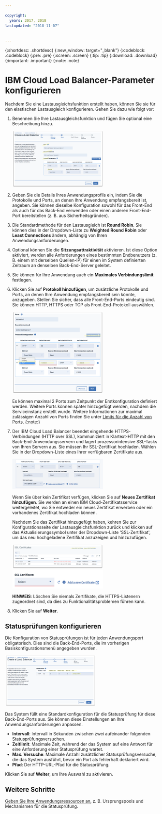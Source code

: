 ```yaml
---

copyright:
  years: 2017, 2018
lastupdated: "2018-11-07"


---
```


{:shortdesc: .shortdesc}
{:new_window: target="_blank"}
{:codeblock: .codeblock}
{:pre: .pre}
{:screen: .screen}
{:tip: .tip}
{:download: .download}
{:important: .important}
{:note: .note}

# IBM Cloud Load Balancer-Parameter konfigurieren
Nachdem Sie eine Lastausgleichsfunktion erstellt haben, können Sie sie für den elastischen Lastausgleich konfigurieren. Gehen Sie dazu wie folgt vor: 

1. Benennen Sie Ihre Lastausgleichsfunktion und fügen Sie optional eine Beschreibung hinzu. 

	<img src="images/lb-config-basic.png" alt="Zeichnung" style="width: 300px;"/>

2. Geben Sie die Details Ihres Anwendungsprofils ein, indem Sie die Protokolle und Ports, an denen Ihre Anwendung empfangsbereit ist, angeben. Sie können dieselbe Konfiguration sowohl für das Front-End als auch für das Back-End verwenden oder einen anderen Front-End-Port bereitstellen (z. B. aus Sicherheitsgründen). 

3. Die Standardmethode für den Lastausgleich ist **Round Robin**. Sie können dies in der Dropdown-Liste zu **Weighted Round Robin** oder **Least Connections** ändern, abhängig von Ihren Anwendungsanforderungen. 

4. Optional können Sie die **Sitzungsattraktivität** aktivieren. Ist diese Option aktiviert, werden alle Anforderungen eines bestimmten Endbenutzers (z. B. einem mit derselben Quellen-IP) für einen im System definierten Zeitraum an denselben Back-End-Server geleitet. 

5. Sie können für Ihre Anwendung auch ein **Maximales Verbindungslimit** festlegen. 

6. Klicken Sie auf **Protokoll hinzufügen**, um zusätzliche Protokolle und Ports, an denen Ihre Anwendung empfangsbereit sein könnte, anzugeben. Stellen Sie sicher, dass alle Front-End-Ports eindeutig sind. Sie können HTTP, HTTPS oder TCP als Front-End-Protokoll auswählen.  

	<img src="images/lb-add-protocol.png" alt="Zeichnung" style="width: 300px;"/>

	Es können maximal 2 Ports zum Zeitpunkt der Erstkonfiguration definiert werden. Weitere Ports können später hinzugefügt werden, nachdem die Serviceinstanz erstellt wurde. Weitere Informationen zur maximal zulässigen Anzahl von Ports finden Sie unter [Limits für die Anzahl von Ports](faqs.html#what-s-the-maximum-number-of-virtual-ports-i-can-define-with-my-load-balancer-service-). {:note:}

7. Der IBM Cloud Load Balancer beendet eingehende HTTPS-Verbindungen (HTTP over SSL), kommuniziert in Klartext-HTTP mit den Back-End-Anwendungsservern und lagert prozessorintensive SSL-Tasks von Ihren Servern aus. Sie müssen Ihr SSL-Zertifikat hochladen. Wählen Sie in der Dropdown-Liste eines Ihrer verfügbaren Zertifikate aus.   

	<img src="images/lb-ssl-cert.png" alt="Zeichnung" style="width: 300px;"/>

	Wenn Sie über kein Zertifikat verfügen, klicken Sie auf **Neues Zertifikat hinzufügen**. Sie werden an einen IBM Cloud-Zertifikatsservice weitergeleitet, wo Sie entweder ein neues Zertifikat erwerben oder ein vorhandenes Zertifikat hochladen können. 
	
	Nachdem Sie das Zertifikat hinzugefügt haben, kehren Sie zur Konfigurationsseite der Lastausgleichsfunktion zurück und klicken auf das Aktualisierungssymbol unter der Dropdown-Liste 'SSL-Zertifikat', um das neu hochgeladene Zertifikat anzuzeigen und hinzuzufügen. 

	<img src="images/order-ssl-cert.png" alt="Zeichnung" style="width: 300px;"/>

	<img src="images/refresh-cert.png" alt="Zeichnung" style="width: 300px;"/>

	**HINWEIS**: Löschen Sie niemals Zertifikate, die HTTPS-Listenern zugeordnet sind, da dies zu Funktionalitätsproblemen führen kann. 

8. Klicken Sie auf **Weiter**.

## Statusprüfungen konfigurieren
Die Konfiguration von Statusprüfungen ist für jeden Anwendungsport obligatorisch. Dies sind die Back-End-Ports, die im vorherigen Basiskonfigurationsmenü angegeben wurden. 

<img src="images/config-health-check.png" alt="Zeichnung" style="width: 300px;"/>

Das System füllt eine Standardkonfiguration für die Statusprüfung für diese Back-End-Ports aus. Sie können diese Einstellungen an Ihre Anwendungsanforderungen anpassen. 

* **Intervall**: Intervall in Sekunden zwischen zwei aufeinander folgenden Statusprüfungsversuchen. 
* **Zeitlimit**: Maximale Zeit, während der das System auf eine Antwort für eine Anforderung einer Statusprüfung wartet. 
* **Max. Versuche**: Maximale Anzahl zusätzlicher Statusprüfungsversuche, die das System ausführt, bevor ein Port als fehlerhaft deklariert wird. 
* **Pfad**: Der HTTP-URL-Pfad für die Statusprüfung.      

Klicken Sie auf **Weiter**, um Ihre Auswahl zu aktivieren. 

## Weitere Schritte
[Geben Sie Ihre Anwendungsressourcen an](identify-app-resources.html), z. B. Ursprungspools und Mechanismen für die Statusprüfung. 
